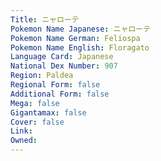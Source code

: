 ```yaml
---
﻿Title: ニャローテ
Pokemon Name Japanese: ニャローテ
Pokemon Name German: Feliospa
Pokemon Name English: Floragato
Language Card: Japanese
National Dex Number: 907
Region: Paldea
Regional Form: false
Additional Form: false
Mega: false
Gigantamax: false
Cover: false
Link: 
Owned: 
---
```

